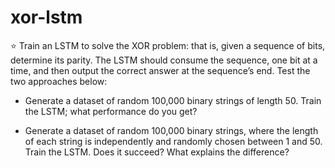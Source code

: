 # xor-lstm

⭐ Train an LSTM to solve the XOR problem: that is, given a sequence of bits, determine its parity. The LSTM should consume the sequence, one bit at a time, and then output the correct answer at the sequence’s end. Test the two approaches below:

- Generate a dataset of random 100,000 binary strings of length 50. Train the LSTM; what performance do you get?

- Generate a dataset of random 100,000 binary strings, where the length of each string is independently and randomly chosen between 1 and 50. Train the LSTM. Does it succeed? What explains the difference?
